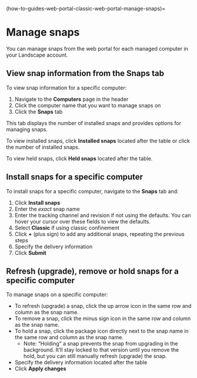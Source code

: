 (how-to-guides-web-portal-classic-web-portal-manage-snaps)=
# Manage snaps

You can manage snaps from the web portal for each managed computer in your Landscape account.

## View snap information from the **Snaps** tab

To view snap information for a specific computer:

1. Navigate to the **Computers** page in the header
2. Click the computer name that you want to manage snaps on
3. Click the **Snaps** tab

This tab displays the number of installed snaps and provides options for managing snaps.

To view installed snaps, click **Installed snaps** located after the table or click the number of installed snaps.

To view held snaps, click **Held snaps** located after the table.

## Install snaps for a specific computer

To install snaps for a specific computer, navigate to the **Snaps** tab and:

1. Click **Install snaps**
2. Enter the *exact* snap name
3. Enter the tracking channel and revision if not using the defaults. You can hover your cursor over these fields to view the defaults.
4. Select **Classic** if using classic confinement
5. Click **+** (plus sign) to add any additional snaps, repeating the previous steps
6. Specify the delivery information
7. Click **Submit**

## Refresh (upgrade), remove or hold snaps for a specific computer

To manage snaps on a specific computer:

- To refresh (upgrade) a snap, click the up arrow icon in the same row and column as the snap name.
- To remove a snap, click the minus sign icon in the same row and column as the snap name.
- To hold a snap, click the package icon directly next to the snap name in the same row and column as the snap name.
  - Note: “Holding” a snap prevents the snap from upgrading in the background. It’ll stay locked to that version until you remove the hold, but you can still manually refresh (upgrade) the snap.
- Specify the delivery information located after the table
- Click **Apply changes**

